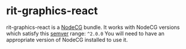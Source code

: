 # rit-graphics-react

rit-graphics-react is a [NodeCG](http://github.com/nodecg/nodecg) bundle.
It works with NodeCG versions which satisfy this [semver](https://docs.npmjs.com/getting-started/semantic-versioning) range: `^2.0.0`
You will need to have an appropriate version of NodeCG installed to use it.

